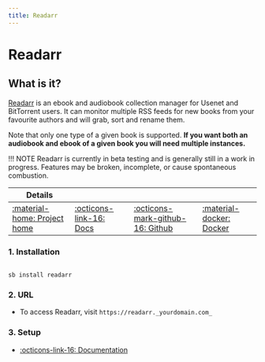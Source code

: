 ```yaml
---
title: Readarr
---
```


# Readarr

## What is it?

[Readarr](http://readarr.com/) is an ebook and audiobook collection manager for Usenet and BitTorrent users. It can monitor multiple RSS feeds for new books from your favourite authors and will grab, sort and rename them.

Note that only one type of a given book is supported.
**If you want both an audiobook and ebook of a given book you will need multiple instances.**

!!! NOTE
      Readarr is currently in beta testing and is generally still in a work in progress. Features may be broken, incomplete, or cause spontaneous combustion.

| Details     |             |             |             |
|-------------|-------------|-------------|-------------|
| [:material-home: Project home ](http://readarr.com/) | [:octicons-link-16: Docs](https://wiki.servarr.com/en/readarr) | [:octicons-mark-github-16: Github](https://github.com/Readarr/Readarr) | [:material-docker: Docker ](https://hub.docker.com/r/hotio/readarr)|

### 1. Installation

``` shell

sb install readarr

```

### 2. URL

- To access Readarr, visit `https://readarr._yourdomain.com_`

### 3. Setup

- [:octicons-link-16: Documentation](https://wiki.servarr.com/en/readarr)
